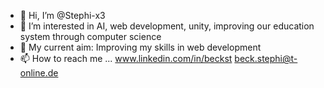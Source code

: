 - 👋 Hi, I’m @Stephi-x3
- 👀 I’m interested in AI, web development, unity, improving our education system through computer science
- 🌱 My current aim: Improving my skills in web development
- 📫 How to reach me ...
  www.linkedin.com/in/beckst
  beck.stephi@t-online.de

<!---
Stephi-x3/Stephi-x3 is a ✨ special ✨ repository because its `README.md` (this file) appears on your GitHub profile.
You can click the Preview link to take a look at your changes.
--->
